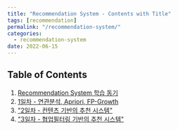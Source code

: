 ```yaml
---
title: "Recommendation System - Contents with Title"
tags: [recommendation]
permalink: "/recommendation-system/"
categories:
  - recommendation-system
date: 2022-06-15
---
```


## Table of Contents
1. [Recommendation System 학습 동기](https://taemchoi.github.io/recommendation-system/recsys-1)
2. [1일차 - 연관분석, Apriori, FP-Growth](https://taemchoi.github.io/recommendation-system/recsys-2)
3. ["2일차 - 컨텐츠 기반의 추천 시스템"](https://taemchoi.github.io/recommendation-system/recsys-3)
2. ["3일차 - 협업필터링 기반의 추천 시스템"](https://taemchoi.github.io/recommendation-system/recsys-4)
